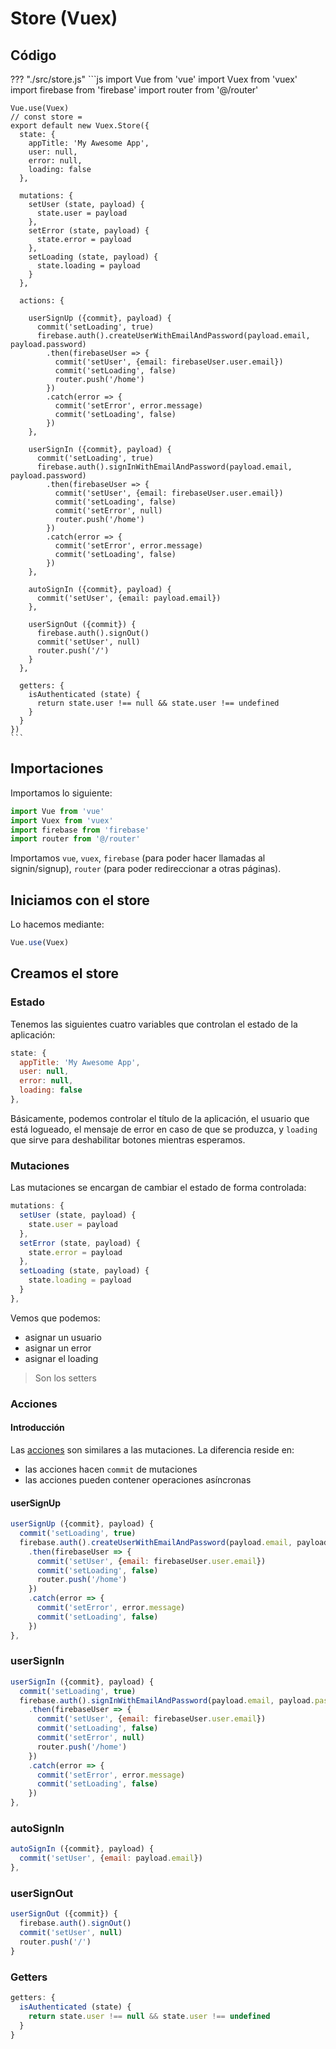 # Store (Vuex)
## Código

??? "./src/store.js"
    ```js
    import Vue from 'vue'
    import Vuex from 'vuex'
    import firebase from 'firebase'
    import router from '@/router'

    Vue.use(Vuex)
    // const store =
    export default new Vuex.Store({
      state: {
        appTitle: 'My Awesome App',
        user: null,
        error: null,
        loading: false
      },

      mutations: {
        setUser (state, payload) {
          state.user = payload
        },
        setError (state, payload) {
          state.error = payload
        },
        setLoading (state, payload) {
          state.loading = payload
        }
      },

      actions: {

        userSignUp ({commit}, payload) {
          commit('setLoading', true)
          firebase.auth().createUserWithEmailAndPassword(payload.email, payload.password)
            .then(firebaseUser => {
              commit('setUser', {email: firebaseUser.user.email})
              commit('setLoading', false)
              router.push('/home')
            })
            .catch(error => {
              commit('setError', error.message)
              commit('setLoading', false)
            })
        },

        userSignIn ({commit}, payload) {
          commit('setLoading', true)
          firebase.auth().signInWithEmailAndPassword(payload.email, payload.password)
            .then(firebaseUser => {
              commit('setUser', {email: firebaseUser.user.email})
              commit('setLoading', false)
              commit('setError', null)
              router.push('/home')
            })
            .catch(error => {
              commit('setError', error.message)
              commit('setLoading', false)
            })
        },

        autoSignIn ({commit}, payload) {
          commit('setUser', {email: payload.email})
        },

        userSignOut ({commit}) {
          firebase.auth().signOut()
          commit('setUser', null)
          router.push('/')
        }
      },

      getters: {
        isAuthenticated (state) {
          return state.user !== null && state.user !== undefined
        }
      }
    })
    ```

## Importaciones
Importamos lo siguiente:

```js
import Vue from 'vue'
import Vuex from 'vuex'
import firebase from 'firebase'
import router from '@/router'
```

Importamos `vue`, `vuex`, `firebase` (para poder hacer llamadas al signin/signup), `router` (para poder redireccionar a otras páginas).

## Iniciamos con el store
Lo hacemos mediante:

```js
Vue.use(Vuex)
```

## Creamos el store
### Estado
Tenemos las siguientes cuatro variables que controlan el estado de la aplicación:

```js
state: {
  appTitle: 'My Awesome App',
  user: null,
  error: null,
  loading: false
},
```

Básicamente, podemos controlar el título de la aplicación, el usuario que está logueado, el mensaje de error en caso de que se produzca, y `loading` que sirve para deshabilitar botones mientras esperamos.

### Mutaciones
Las mutaciones se encargan de cambiar el estado de forma controlada:

```js
mutations: {
  setUser (state, payload) {
    state.user = payload
  },
  setError (state, payload) {
    state.error = payload
  },
  setLoading (state, payload) {
    state.loading = payload
  }
},
```

Vemos que podemos:

- asignar un usuario
- asignar un error
- asignar el loading

> Son los setters

### Acciones
#### Introducción
Las [acciones](https://vuex.vuejs.org/guide/actions.html) son similares a las mutaciones. La diferencia reside en:

- las acciones hacen `commit` de mutaciones
- las acciones pueden contener operaciones asíncronas


#### userSignUp

```js
userSignUp ({commit}, payload) {
  commit('setLoading', true)
  firebase.auth().createUserWithEmailAndPassword(payload.email, payload.password)
    .then(firebaseUser => {
      commit('setUser', {email: firebaseUser.user.email})
      commit('setLoading', false)
      router.push('/home')
    })
    .catch(error => {
      commit('setError', error.message)
      commit('setLoading', false)
    })
},
```

### userSignIn
```js
userSignIn ({commit}, payload) {
  commit('setLoading', true)
  firebase.auth().signInWithEmailAndPassword(payload.email, payload.password)
    .then(firebaseUser => {
      commit('setUser', {email: firebaseUser.user.email})
      commit('setLoading', false)
      commit('setError', null)
      router.push('/home')
    })
    .catch(error => {
      commit('setError', error.message)
      commit('setLoading', false)
    })
},
```

### autoSignIn

```js
autoSignIn ({commit}, payload) {
  commit('setUser', {email: payload.email})
},
```

### userSignOut

```js
userSignOut ({commit}) {
  firebase.auth().signOut()
  commit('setUser', null)
  router.push('/')
}
```

### Getters

```js
getters: {
  isAuthenticated (state) {
    return state.user !== null && state.user !== undefined
  }
}
```
